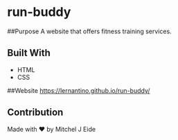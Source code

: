 # run-buddy

##Purpose 
A website that offers fitness training services.

## Built With 
* HTML
* CSS


##Website
https://lernantino.github.io/run-buddy/

## Contribution
Made with ❤️ by Mitchel J Eide

